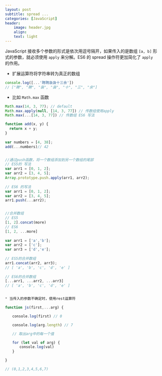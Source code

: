 ```yaml
---
layout: post
subtitle: spread ...
categories: [JavaScript]
header:
    image: header.jpg
    align:
    text: light
---
```


JavaScript 接收多个参数的形式是依次用逗号隔开，如果传入的是数组 `[a, b]` 形式的参数，就必须使用 `apply` 来分解。ES6 的 spread 操作符更加简化了 `apply` 的作用。

* 扩展运算符将字符串转为真正的数组

```javascript
console.log([...'聘聘袅袅十三余']) 
// ["聘", "聘", "袅", "袅", "十", "三", "余"]
```

* 比如 `Math.max` 函数

```javascript
Math.max(14, 3, 77); // default
Math.max.apply(null, [14, 3, 77]) // 传数组使用apply
Math.max(...[14, 3, 77]) // 传数组 ES6 写法
```

```javascript
function add(x, y) {
  return x + y;
}
 
var numbers = [4, 38];
add(...numbers)// 42


//通过push函数，将一个数组添加到另一个数组的尾部
// ES5的 写法
var arr1 = [0, 1, 2];
var arr2 = [3, 4, 5];
Array.prototype.push.apply(arr1, arr2);
 
// ES6 的写法
var arr1 = [0, 1, 2];
var arr2 = [3, 4, 5];
arr1.push(...arr2);


//合并数组
// ES5
[1, 2].concat(more)
// ES6
[1, 2, ...more]
 
var arr1 = ['a','b'];
var arr2 = ['c'];
var arr3 = ['d','e'];
 
// ES5的合并数组
arr1.concat(arr2, arr3);
// [ 'a', 'b', 'c', 'd', 'e' ]
 
// ES6的合并数组
[...arr1, ...arr2, ...arr3]
// [ 'a', 'b', 'c', 'd', 'e' ]


* 当传入的参数不确定时，使用rest运算符

function js(first,...arg) {

　　console.log(first) // 0

　　console.log(arg.length) // 7

　　// 取出arg中的每一个值

　　for (let val of arg) {
　　　　console.log(val)
　　}

}

// (0,1,2,3,4,5,6,7)
```
